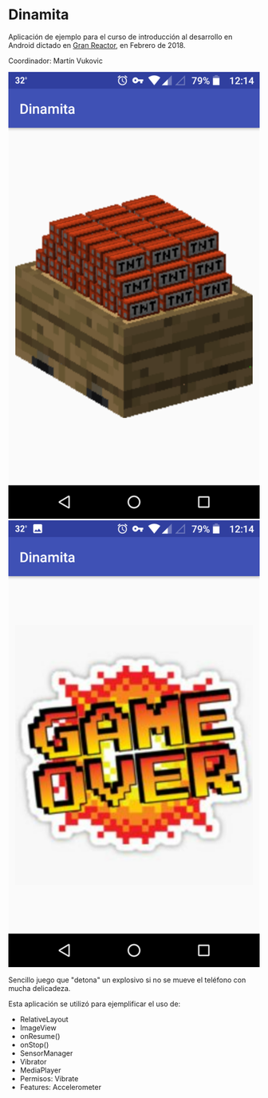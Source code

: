 # Dinamita
Aplicación de ejemplo para el curso de introducción al desarrollo en Android dictado en [Gran Reactor](https://granreactor.comg), en Febrero de 2018.

Coordinador: Martín Vukovic

![](Capturas/Dinamita1.png) ![](Capturas/Dinamita2.png)

Sencillo juego que "detona" un explosivo si no se mueve el teléfono con mucha delicadeza. 

Esta aplicación se utilizó para ejemplificar el uso de:

- RelativeLayout
- ImageView
- onResume()
- onStop()
- SensorManager
- Vibrator
- MediaPlayer
- Permisos: Vibrate
- Features: Accelerometer
